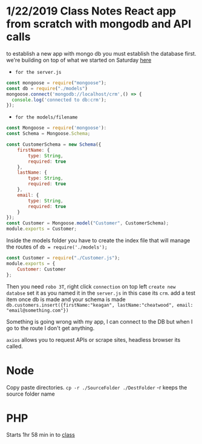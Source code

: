 # 1/22/2019 Class Notes React app from scratch with mongodb and API calls
to establish a new app with mongo db you must establish the database first.
we're building on top of what we started on Saturday [here](./../01_Saturday/01_activity/server.js)

* `for the server.js`
```js
const mongoose = require("mongoose");
const db = require("./models")
mongoose.connect('mongodb://localhost/crm',() => {
  console.log('connected to db:crm');
});
```
* `for the models/filename`
```js
const Mongoose = require('mongoose'):
const Schema = Mongoose.Schema;

const CustomerSchema = new Schema({
    firstName: {
        type: String,
        required: true
    },
    lastName: {
        type: String,
        required: true
    },
    email: {
        type: String,
        required: true
    }
});
const Customer = Mongoose.model("Customer", CustomerSchema);
module.exports = Customer;
```
Inside the models folder you have to create the index file that will manage the routes of `db = require('./models');`
```js
const Customer = require("./Customer.js");
module.exports = {
    Customer: Customer
};
```
Then you need `robo 3T`, right click `connection` on top left `create new databse`
set it as you named it in the `server.js` in this case its `crm`.
add a test item once db is made and your schema is made
`db.customers.insert({firstName:"keagan", lastName:"cheatwood", email: "email@something.com"})`

Something is going wrong with my app, I can connect to the DB but when I go to the route I don't get anything.

`axios` allows you to request APIs or scrape sites, headless browser its called.


# Node
Copy paste directories.
`cp -r ./SourceFolder ./DestFolder` 
-r keeps the source folder name 

# PHP
Starts 1hr 58 min in to [class](https://codingbootcamp.hosted.panopto.com/Panopto/Pages/Viewer.aspx?id=5a361353-bd68-4005-a1c9-a9de001a8c42)



